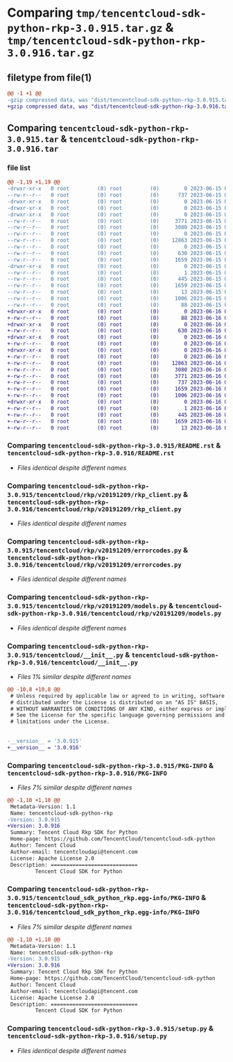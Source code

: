 # Comparing `tmp/tencentcloud-sdk-python-rkp-3.0.915.tar.gz` & `tmp/tencentcloud-sdk-python-rkp-3.0.916.tar.gz`

## filetype from file(1)

```diff
@@ -1 +1 @@
-gzip compressed data, was "dist/tencentcloud-sdk-python-rkp-3.0.915.tar", last modified: Thu Jun 15 00:31:37 2023, max compression
+gzip compressed data, was "dist/tencentcloud-sdk-python-rkp-3.0.916.tar", last modified: Fri Jun 16 00:39:32 2023, max compression
```

## Comparing `tencentcloud-sdk-python-rkp-3.0.915.tar` & `tencentcloud-sdk-python-rkp-3.0.916.tar`

### file list

```diff
@@ -1,19 +1,19 @@
-drwxr-xr-x   0 root         (0) root         (0)        0 2023-06-15 00:31:37.000000 tencentcloud-sdk-python-rkp-3.0.915/
--rw-r--r--   0 root         (0) root         (0)      737 2023-06-15 00:31:37.000000 tencentcloud-sdk-python-rkp-3.0.915/README.rst
-drwxr-xr-x   0 root         (0) root         (0)        0 2023-06-15 00:31:37.000000 tencentcloud-sdk-python-rkp-3.0.915/tencentcloud/
-drwxr-xr-x   0 root         (0) root         (0)        0 2023-06-15 00:31:37.000000 tencentcloud-sdk-python-rkp-3.0.915/tencentcloud/rkp/
-drwxr-xr-x   0 root         (0) root         (0)        0 2023-06-15 00:31:37.000000 tencentcloud-sdk-python-rkp-3.0.915/tencentcloud/rkp/v20191209/
--rw-r--r--   0 root         (0) root         (0)     3771 2023-06-15 00:31:37.000000 tencentcloud-sdk-python-rkp-3.0.915/tencentcloud/rkp/v20191209/rkp_client.py
--rw-r--r--   0 root         (0) root         (0)     3080 2023-06-15 00:31:37.000000 tencentcloud-sdk-python-rkp-3.0.915/tencentcloud/rkp/v20191209/errorcodes.py
--rw-r--r--   0 root         (0) root         (0)        0 2023-06-15 00:31:37.000000 tencentcloud-sdk-python-rkp-3.0.915/tencentcloud/rkp/v20191209/__init__.py
--rw-r--r--   0 root         (0) root         (0)    12863 2023-06-15 00:31:37.000000 tencentcloud-sdk-python-rkp-3.0.915/tencentcloud/rkp/v20191209/models.py
--rw-r--r--   0 root         (0) root         (0)        0 2023-06-15 00:31:37.000000 tencentcloud-sdk-python-rkp-3.0.915/tencentcloud/rkp/__init__.py
--rw-r--r--   0 root         (0) root         (0)      630 2023-06-15 00:31:37.000000 tencentcloud-sdk-python-rkp-3.0.915/tencentcloud/__init__.py
--rw-r--r--   0 root         (0) root         (0)     1659 2023-06-15 00:31:37.000000 tencentcloud-sdk-python-rkp-3.0.915/PKG-INFO
-drwxr-xr-x   0 root         (0) root         (0)        0 2023-06-15 00:31:37.000000 tencentcloud-sdk-python-rkp-3.0.915/tencentcloud_sdk_python_rkp.egg-info/
--rw-r--r--   0 root         (0) root         (0)        1 2023-06-15 00:31:37.000000 tencentcloud-sdk-python-rkp-3.0.915/tencentcloud_sdk_python_rkp.egg-info/dependency_links.txt
--rw-r--r--   0 root         (0) root         (0)      445 2023-06-15 00:31:37.000000 tencentcloud-sdk-python-rkp-3.0.915/tencentcloud_sdk_python_rkp.egg-info/SOURCES.txt
--rw-r--r--   0 root         (0) root         (0)     1659 2023-06-15 00:31:37.000000 tencentcloud-sdk-python-rkp-3.0.915/tencentcloud_sdk_python_rkp.egg-info/PKG-INFO
--rw-r--r--   0 root         (0) root         (0)       13 2023-06-15 00:31:37.000000 tencentcloud-sdk-python-rkp-3.0.915/tencentcloud_sdk_python_rkp.egg-info/top_level.txt
--rw-r--r--   0 root         (0) root         (0)     1006 2023-06-15 00:31:37.000000 tencentcloud-sdk-python-rkp-3.0.915/setup.py
--rw-r--r--   0 root         (0) root         (0)       88 2023-06-15 00:31:37.000000 tencentcloud-sdk-python-rkp-3.0.915/setup.cfg
+drwxr-xr-x   0 root         (0) root         (0)        0 2023-06-16 00:39:32.000000 tencentcloud-sdk-python-rkp-3.0.916/
+-rw-r--r--   0 root         (0) root         (0)       88 2023-06-16 00:39:32.000000 tencentcloud-sdk-python-rkp-3.0.916/setup.cfg
+drwxr-xr-x   0 root         (0) root         (0)        0 2023-06-16 00:39:32.000000 tencentcloud-sdk-python-rkp-3.0.916/tencentcloud/
+-rw-r--r--   0 root         (0) root         (0)      630 2023-06-16 00:39:32.000000 tencentcloud-sdk-python-rkp-3.0.916/tencentcloud/__init__.py
+drwxr-xr-x   0 root         (0) root         (0)        0 2023-06-16 00:39:32.000000 tencentcloud-sdk-python-rkp-3.0.916/tencentcloud/rkp/
+-rw-r--r--   0 root         (0) root         (0)        0 2023-06-16 00:39:32.000000 tencentcloud-sdk-python-rkp-3.0.916/tencentcloud/rkp/__init__.py
+drwxr-xr-x   0 root         (0) root         (0)        0 2023-06-16 00:39:32.000000 tencentcloud-sdk-python-rkp-3.0.916/tencentcloud/rkp/v20191209/
+-rw-r--r--   0 root         (0) root         (0)        0 2023-06-16 00:39:32.000000 tencentcloud-sdk-python-rkp-3.0.916/tencentcloud/rkp/v20191209/__init__.py
+-rw-r--r--   0 root         (0) root         (0)    12863 2023-06-16 00:39:32.000000 tencentcloud-sdk-python-rkp-3.0.916/tencentcloud/rkp/v20191209/models.py
+-rw-r--r--   0 root         (0) root         (0)     3080 2023-06-16 00:39:32.000000 tencentcloud-sdk-python-rkp-3.0.916/tencentcloud/rkp/v20191209/errorcodes.py
+-rw-r--r--   0 root         (0) root         (0)     3771 2023-06-16 00:39:32.000000 tencentcloud-sdk-python-rkp-3.0.916/tencentcloud/rkp/v20191209/rkp_client.py
+-rw-r--r--   0 root         (0) root         (0)      737 2023-06-16 00:39:32.000000 tencentcloud-sdk-python-rkp-3.0.916/README.rst
+-rw-r--r--   0 root         (0) root         (0)     1659 2023-06-16 00:39:32.000000 tencentcloud-sdk-python-rkp-3.0.916/PKG-INFO
+-rw-r--r--   0 root         (0) root         (0)     1006 2023-06-16 00:39:32.000000 tencentcloud-sdk-python-rkp-3.0.916/setup.py
+drwxr-xr-x   0 root         (0) root         (0)        0 2023-06-16 00:39:32.000000 tencentcloud-sdk-python-rkp-3.0.916/tencentcloud_sdk_python_rkp.egg-info/
+-rw-r--r--   0 root         (0) root         (0)        1 2023-06-16 00:39:32.000000 tencentcloud-sdk-python-rkp-3.0.916/tencentcloud_sdk_python_rkp.egg-info/dependency_links.txt
+-rw-r--r--   0 root         (0) root         (0)      445 2023-06-16 00:39:32.000000 tencentcloud-sdk-python-rkp-3.0.916/tencentcloud_sdk_python_rkp.egg-info/SOURCES.txt
+-rw-r--r--   0 root         (0) root         (0)     1659 2023-06-16 00:39:32.000000 tencentcloud-sdk-python-rkp-3.0.916/tencentcloud_sdk_python_rkp.egg-info/PKG-INFO
+-rw-r--r--   0 root         (0) root         (0)       13 2023-06-16 00:39:32.000000 tencentcloud-sdk-python-rkp-3.0.916/tencentcloud_sdk_python_rkp.egg-info/top_level.txt
```

### Comparing `tencentcloud-sdk-python-rkp-3.0.915/README.rst` & `tencentcloud-sdk-python-rkp-3.0.916/README.rst`

 * *Files identical despite different names*

### Comparing `tencentcloud-sdk-python-rkp-3.0.915/tencentcloud/rkp/v20191209/rkp_client.py` & `tencentcloud-sdk-python-rkp-3.0.916/tencentcloud/rkp/v20191209/rkp_client.py`

 * *Files identical despite different names*

### Comparing `tencentcloud-sdk-python-rkp-3.0.915/tencentcloud/rkp/v20191209/errorcodes.py` & `tencentcloud-sdk-python-rkp-3.0.916/tencentcloud/rkp/v20191209/errorcodes.py`

 * *Files identical despite different names*

### Comparing `tencentcloud-sdk-python-rkp-3.0.915/tencentcloud/rkp/v20191209/models.py` & `tencentcloud-sdk-python-rkp-3.0.916/tencentcloud/rkp/v20191209/models.py`

 * *Files identical despite different names*

### Comparing `tencentcloud-sdk-python-rkp-3.0.915/tencentcloud/__init__.py` & `tencentcloud-sdk-python-rkp-3.0.916/tencentcloud/__init__.py`

 * *Files 1% similar despite different names*

```diff
@@ -10,8 +10,8 @@
 # Unless required by applicable law or agreed to in writing, software
 # distributed under the License is distributed on an "AS IS" BASIS,
 # WITHOUT WARRANTIES OR CONDITIONS OF ANY KIND, either express or implied.
 # See the License for the specific language governing permissions and
 # limitations under the License.
 
 
-__version__ = '3.0.915'
+__version__ = '3.0.916'
```

### Comparing `tencentcloud-sdk-python-rkp-3.0.915/PKG-INFO` & `tencentcloud-sdk-python-rkp-3.0.916/PKG-INFO`

 * *Files 7% similar despite different names*

```diff
@@ -1,10 +1,10 @@
 Metadata-Version: 1.1
 Name: tencentcloud-sdk-python-rkp
-Version: 3.0.915
+Version: 3.0.916
 Summary: Tencent Cloud Rkp SDK for Python
 Home-page: https://github.com/TencentCloud/tencentcloud-sdk-python
 Author: Tencent Cloud
 Author-email: tencentcloudapi@tencent.com
 License: Apache License 2.0
 Description: ============================
         Tencent Cloud SDK for Python
```

### Comparing `tencentcloud-sdk-python-rkp-3.0.915/tencentcloud_sdk_python_rkp.egg-info/PKG-INFO` & `tencentcloud-sdk-python-rkp-3.0.916/tencentcloud_sdk_python_rkp.egg-info/PKG-INFO`

 * *Files 7% similar despite different names*

```diff
@@ -1,10 +1,10 @@
 Metadata-Version: 1.1
 Name: tencentcloud-sdk-python-rkp
-Version: 3.0.915
+Version: 3.0.916
 Summary: Tencent Cloud Rkp SDK for Python
 Home-page: https://github.com/TencentCloud/tencentcloud-sdk-python
 Author: Tencent Cloud
 Author-email: tencentcloudapi@tencent.com
 License: Apache License 2.0
 Description: ============================
         Tencent Cloud SDK for Python
```

### Comparing `tencentcloud-sdk-python-rkp-3.0.915/setup.py` & `tencentcloud-sdk-python-rkp-3.0.916/setup.py`

 * *Files identical despite different names*

